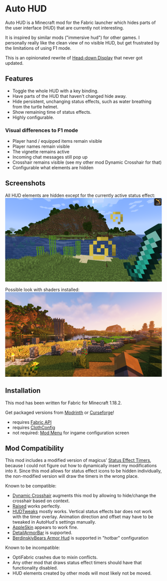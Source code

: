 # Auto HUD 

Auto HUD is a Minecraft mod for the Fabric launcher which hides parts of the user
interface (HUD) that are currently not interesting.

It is inspired by similar mods ("immersive hud") for other games.
I personally really like the clean view of no visible HUD, but get frustrated by the
limitations of using F1 mode.

This is an opinionated rewrite of [Head-down Display](https://github.com/jadc/headdowndisplay/) that never got updated.

## Features
* Toggle the whole HUD with a key binding.
* Have parts of the HUD that haven't changed hide away.
* Hide persistent, unchanging status effects, such as water breathing from the turtle helmet.
* Show remaining time of status effects.
* Highly configurable.

### Visual differences to F1 mode
* Player hand / equipped items remain visible
* Player names remain visible
* The vignette remains active
* Incoming chat messages still pop up
* Crosshair remains visible (see my other mod Dynamic Crosshair for that)
* Configurable what elements are hidden

## Screenshots
All HUD elements are hidden except for the currently active status effect:
![Example for hiding HUD](screenshot1.png)

Possible look with shaders installed:
![Example with shaders](screenshot2.png)

## Installation
This mod has been written for Fabric for Minecraft 1.18.2.

Get packaged versions from [Modrinth](https://modrinth.com/mod/autohud) or [Curseforge](https://www.curseforge.com/minecraft/mc-mods/auto-hud)!

* requires [Fabric API](https://modrinth.com/mod/fabric-api)
* requires [ClothConfig](https://modrinth.com/mod/cloth-config)
* not required: [Mod Menu](https://modrinth.com/mod/modmenu) for ingame configuration screen

## Mod Compatibility
This mod includes a modified version of magicus' [Status Effect Timers](https://modrinth.com/mod/statuseffecttimer),
because I could not figure out how to dynamically insert my modifications into it.
Since this mod allows for status effect icons to be hidden individually,
the non-modified version will draw the timers in the wrong place.

Known to be compatible:
* [Dynamic Crosshair](https://modrinth.com/mod/dynamiccrosshair) augments this mod by allowing to hide/change the crosshair based on context.
* [Raised](https://modrinth.com/mod/raised) works perfectly.
* [HUDTweaks](https://modrinth.com/mod/hudtweaks) mostly works.
  Vertical status effects bar does not work with the timer overlay.
  Animation direction and offset may have to be tweaked in AutoHud's settings manually.
* [AppleSkin](https://modrinth.com/mod/appleskin) appears to work fine.
* [DetailArmorBar](https://modrinth.com/mod/detail-armor-bar) is supported.
* [BerdinskiyBears Armor Hud](https://www.curseforge.com/minecraft/mc-mods/berdinskiybears-armor-hud) is supported in "hotbar" configuration

Known to be incompatible:
* OptiFabric crashes due to mixin conflicts.
* Any other mod that draws status effect timers should have that functionality disabled.
* HUD elements created by other mods will most likely not be moved.
